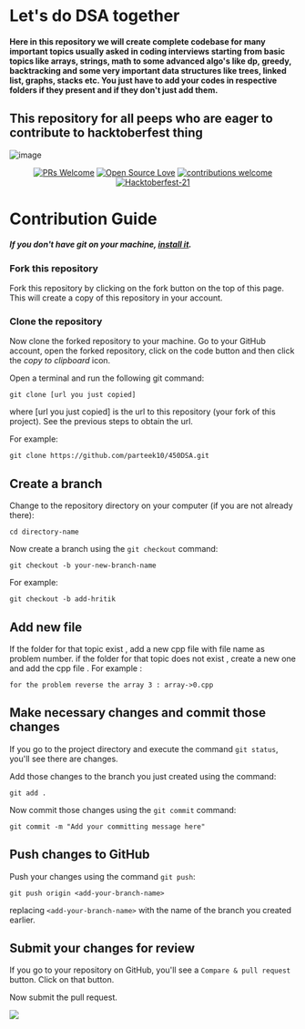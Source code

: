 # Let's do DSA together

#### Here in this repository we will create complete codebase for many important topics usually asked in coding interviews starting from basic topics like arrays, strings, math to some advanced algo's like dp, greedy, backtracking and some very important data structures like trees, linked list, graphs, stacks etc. You just have to add your codes in respective folders if they present and if they don't just add them.

## This repository for all peeps who are eager to contribute to hacktoberfest thing 


![image](https://user-images.githubusercontent.com/56452820/135710328-77619907-0fce-41c3-964e-add982dbc17b.png)
<div align="center">

[![PRs Welcome](https://img.shields.io/badge/PRs-welcome-brightgreen.svg?style=flat&logo=github)](https://github.com/Codeking14/Let-s-do-DSA) 
[![Open Source Love](https://img.shields.io/badge/Open%20Source-%F0%9F%A4%8D-Green)](https://github.com/Codeking14/Let-s-do-DSA) 
[![contributions welcome](https://img.shields.io/static/v1.svg?label=Contributions&message=Welcome&color=0059b3)](https://github.com/Codeking14/Let-s-do-DSA)
[![Hacktoberfest-21](https://img.shields.io/static/v1.svg?label=Hacktoberfest-21&message=accepted&color=red)](https://github.com/Codeking14/Let-s-do-DSA)
</div>



# Contribution Guide
##### If you don't have git on your machine, [install it](https://help.github.com/articles/set-up-git/).

### Fork this repository

Fork this repository by clicking on the fork button on the top of this page.
This will create a copy of this repository in your account.

### Clone the repository

Now clone the forked repository to your machine. Go to your GitHub account, open the forked repository, click on the code button and then click the _copy to clipboard_ icon.

Open a terminal and run the following git command:

```
git clone [url you just copied]
```

where [url you just copied] is the url to this repository (your fork of this project). See the previous steps to obtain the url.

For example:

```
git clone https://github.com/parteek10/450DSA.git
```

## Create a branch

Change to the repository directory on your computer (if you are not already there):

```
cd directory-name
```

Now create a branch using the `git checkout` command:

```
git checkout -b your-new-branch-name
```

For example:

```
git checkout -b add-hritik
```

## Add new file 

If the folder for that topic exist , add a new cpp file with file name as problem number. if the folder for that topic does not exist , create a new one and add the cpp file . 
For example : 
```
for the problem reverse the array 3 : array->0.cpp   
```

## Make necessary changes and commit those changes

If you go to the project directory and execute the command `git status`, you'll see there are changes.

Add those changes to the branch you just created using the command:

```
git add .
```

Now commit those changes using the `git commit` command:

```
git commit -m "Add your committing message here"
```

## Push changes to GitHub

Push your changes using the command `git push`:

```
git push origin <add-your-branch-name>
```

replacing `<add-your-branch-name>` with the name of the branch you created earlier.

## Submit your changes for review

If you go to your repository on GitHub, you'll see a `Compare & pull request` button. Click on that button.

Now submit the pull request.


<a href = "https://github.com/Tanu-N-Prabhu/Python/graphs/contributors">
  <img src = "https://contrib.rocks/image?repo = Codeking14/Let-s-do-DSA"/>
</a>

